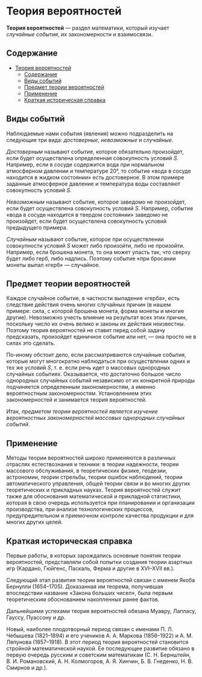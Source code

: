 # Теория вероятностей

**Теория вероятностей** — раздел математики, который изучает _случайные события_, их закономерности и взаимосвязи.

## Содержание

- [Теория вероятностей](#теория-вероятностей)
  - [Содержание](#содержание)
  - [Виды событий](#виды-событий)
  - [Предмет теории вероятностей](#предмет-теории-вероятностей)
  - [Применение](#применение)
  - [Краткая историческая справка](#краткая-историческая-справка)

## Виды событий

Наблюдаемые нами события (явления) можно подразделить на следующие три вида: _достоверные_, _невозможные_ и _случайные_.

_Достоверным_ называют событие, которое обязательно произойдет, если будет осуществлена определенная совокупность условий $S$. Например, если в сосуде содержится вода при нормальном атмосферном давлении и темпера­туре $20°$, то событие «вода в сосуде находится в жидком состоянии» есть достоверное. В этом примере заданные атмосферное давление и температура воды составляют совокупность условий $S$.

_Невозможным_ называют событие, которое заведомо не произойдет, если будет осуществлена совокупность условий $S$. Например, событие «вода в сосуде находится в твердом состоянии» заведомо не произойдет, если будет осуществлена совокупность условий предыдущего примера.

_Случайным_ называют событие, которое при осуществлении совокупности условий $S$ может либо произойти, либо не произойти. Например, если брошена монета, то она может упасть так, что сверху будет либо герб, либо надпись. Поэтому событие «при бросании монеты выпал «герб» — случайное.

## Предмет теории вероятностей

Каждое случайное событие, в частно­сти выпадение «герба», есть следствие действия очень многих случайных причин (в нашем примере: сила, с которой брошена монета, форма монеты и многие другие). Невозможно учесть влияние на результат всех этих причин, поскольку число их очень велико и законы их действия неизвестны. Поэтому теория вероятностей не ставит перед собой задачу предсказать, произойдет единичное событие или нет, — она просто не в силах это сделать.

По-иному обстоит дело, если рассматриваются случай­ные события, которые могут многократно наблюдаться при осуществлении одних и тех же условий $S$, т. е. если речь идет о массовых однородных случайных событиях. Оказывается, что достаточно большое число однородных случайных событий независимо от их конкретной природы подчиняется определенным закономерностям, а именно вероятностным закономерностям. Установлением этих закономерностей и занимается теория вероятностей.

Итак, _предметом теории вероятностей является изучение вероятностных закономерностей массовых однородных случайных событий_.

## Применение

Методы теории вероятностей широко применяются в различных отраслях естествознания и техники: в теории надежности, теории массового обслуживания, в теоретических физике, геодезии, астрономии, теории стрельбы, теории ошибок наблюдений, теории автоматического управления, общей теории связи и во многих других теоретических и прикладных науках. Теория вероятностей служит также для обоснования математической и прикладной статистики, которая в свою очередь используется при планировании и организации производства, при анализе технологических процессов, предупредительном и приемочном контроле качества продукции и для многих дру­гих целей.

## Краткая историческая справка

Первые работы, в которых зарождались основные понятия теории вероятностей, представляли собой попытки создания теории азартных игр (Кардано, Гюйгенс, Паскаль, Ферма и дру­гие в XVI–XVII вв.).

Следующий этап развития теории вероятностей связан с именем Якоба Бернулли (1654–1705). Доказанная им теорема, получившая впоследствии название «Закона больших чисел», была первым теоретическим обоснованием накопленных ранее фактов.

Дальнейшими успехами теория вероятностей обязана Муавру, Лапласу, Гауссу, Пуассону и др.

Новый, наиболее плодотворный период связан с име­нами П. Л. Чебышева (1821–1894) и его учеников А. А. Маркова (1856–1922) и А. М. Ляпунова (1857–1918). В этот период теория вероятностей становится стройной математической наукой. Ее последующее развитие обязано в первую очередь русским и советским математикам (С. Н. Бернштейн, В. И. Романовский, А. Н. Колмогоров, А. Я. Хинчин, Б. В. Гнеденко, Н. В. Смирнов и др.).
